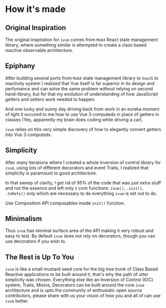 
# How it's made

## Original Inspiration

The original inspiration for `ivue` comes from `MobX` React state management library, where something similar is attempted to create a class based reactive observable architecture.

##  Epiphany

After building several ports from `MobX` state management library to `VueJS` to reactivity system I realized that Vue itself is far superior in its design and perfomance and can solve the same problem without relying on second hand-library, but for that my evolution of understanding of how JavaScript getters and setters work needed to happen. 

And one lucky and sunny day driving back from work in an eureka moment of light it occured to me how to use Vue 3 computeds in place of getters in classes (Yes, apparently my brain does coding while driving a car).

`ivue` relies on this very simple discovery of how to elegantly convert getters into Vue 3 computeds.

## Simplicity

After many iterations where I created a whole inversion of control library for `ivue`, using lots of different decorators and event Traits, I realized that simplicity is paramount to good architecture.

In that sweep of clarity, I got rid of 95% of the code that was just extra stuff and not the essence and left only `3` core functions: `ivue()`, `.init()`, `.toRefs()` only which are necessary to do everything `ivue` is set out to do.

Use Composition API composables inside `init()` function.

## Minimalism

Thus `ivue` has minimal surface area of the API making it very robust and easy to test.
By default `ivue` does not rely on decorators, though you can use decorators if you wish to.

## The Rest is Up To You
`ivue` is like a small mustard seed core for the big tree trunk of Class Based Reactive applications to be built around it, that's why the path of utter simplicity was chosen.
Everything else like an Inversion of Control (IOC) system, Traits, Mixins, Decorators can be built around the core `ivue` architecture and is upto the community of enthusiatic open source contributors, please share with us your vision of how you and all of can use `ivue` better.

